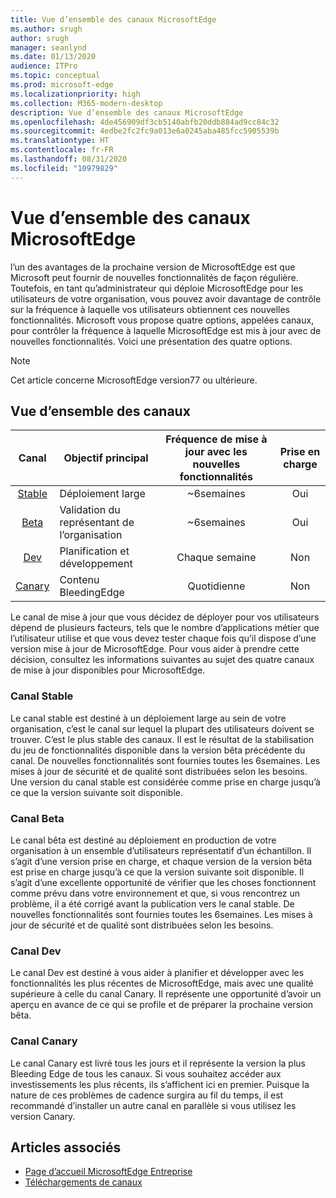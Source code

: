 ```yaml
---
title: Vue d’ensemble des canaux MicrosoftEdge
ms.author: srugh
author: srugh
manager: seanlynd
ms.date: 01/13/2020
audience: ITPro
ms.topic: conceptual
ms.prod: microsoft-edge
ms.localizationpriority: high
ms.collection: M365-modern-desktop
description: Vue d’ensemble des canaux MicrosoftEdge
ms.openlocfilehash: 4de456909df3cb5140abfb20ddb884ad9cc84c32
ms.sourcegitcommit: 4edbe2fc2fc9a013e6a0245aba485fcc5905539b
ms.translationtype: HT
ms.contentlocale: fr-FR
ms.lasthandoff: 08/31/2020
ms.locfileid: "10979829"
---
```

# Vue d’ensemble des canaux MicrosoftEdge

l’un des avantages de la prochaine version de MicrosoftEdge est que Microsoft peut fournir de nouvelles fonctionnalités de façon régulière. Toutefois, en tant qu’administrateur qui déploie MicrosoftEdge pour les utilisateurs de votre organisation, vous pouvez avoir davantage de contrôle sur la fréquence à laquelle vos utilisateurs obtiennent ces nouvelles fonctionnalités. Microsoft vous propose quatre options, appelées canaux, pour contrôler la fréquence à laquelle MicrosoftEdge est mis à jour avec de nouvelles fonctionnalités. Voici une présentation des quatre options.
  
> [!NOTE]
> Cet article concerne MicrosoftEdge version77 ou ultérieure.

## Vue d’ensemble des canaux

|Canal|Objectif principal|Fréquence de mise à jour avec les nouvelles fonctionnalités|Prise en charge|
|:---:|---|:---:|:---:|
|[Stable](#stable-channel)|Déploiement large|~6semaines|Oui|
|[Beta](#beta-channel)|Validation du représentant de l’organisation|~6semaines|Oui|
|[Dev](#dev-channel)|Planification et développement|Chaque semaine|Non|
|[Canary](#canary-channel)|Contenu BleedingEdge|Quotidienne|Non|

Le canal de mise à jour que vous décidez de déployer pour vos utilisateurs dépend de plusieurs facteurs, tels que le nombre d’applications métier que l’utilisateur utilise et que vous devez tester chaque fois qu’il dispose d’une version mise à jour de MicrosoftEdge. Pour vous aider à prendre cette décision, consultez les informations suivantes au sujet des quatre canaux de mise à jour disponibles pour MicrosoftEdge.

### Canal Stable

Le canal stable est destiné à un déploiement large au sein de votre organisation, c’est le canal sur lequel la plupart des utilisateurs doivent se trouver. C’est le plus stable des canaux. Il est le résultat de la stabilisation du jeu de fonctionnalités disponible dans la version bêta précédente du canal. De nouvelles fonctionnalités sont fournies toutes les 6semaines. Les mises à jour de sécurité et de qualité sont distribuées selon les besoins. Une version du canal stable est considérée comme prise en charge jusqu’à ce que la version suivante soit disponible.

### Canal Beta

Le canal bêta est destiné au déploiement en production de votre organisation à un ensemble d’utilisateurs représentatif d’un échantillon. Il s’agit d’une version prise en charge, et chaque version de la version bêta est prise en charge jusqu’à ce que la version suivante soit disponible. Il s’agit d’une excellente opportunité de vérifier que les choses fonctionnent comme prévu dans votre environnement et que, si vous rencontrez un problème, il a été corrigé avant la publication vers le canal stable. De nouvelles fonctionnalités sont fournies toutes les 6semaines. Les mises à jour de sécurité et de qualité sont distribuées selon les besoins.

### Canal Dev

Le canal Dev est destiné à vous aider à planifier et développer avec les fonctionnalités les plus récentes de MicrosoftEdge, mais avec une qualité supérieure à celle du canal Canary. Il représente une opportunité d’avoir un aperçu en avance de ce qui se profile et de préparer la prochaine version bêta.

### Canal Canary

Le canal Canary est livré tous les jours et il représente la version la plus Bleeding Edge de tous les canaux. Si vous souhaitez accéder aux investissements les plus récents, ils s’affichent ici en premier. Puisque la nature de ces problèmes de cadence surgira au fil du temps, il est recommandé d’installer un autre canal en parallèle si vous utilisez les version Canary.

## Articles associés

- [Page d’accueil MicrosoftEdge Entreprise](https://aka.ms/EdgeEnterprise)
- [Téléchargements de canaux](https://aka.ms/EdgeEnterprise)
